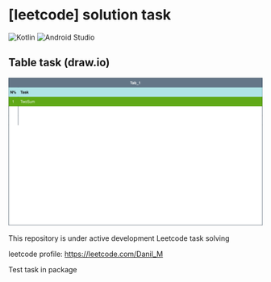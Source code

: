 # [leetcode] solution task 
![Kotlin](https://img.shields.io/badge/kotlin-%237F52FF.svg?style=for-the-badge&logo=kotlin&logoColor=white)
![Android Studio](https://img.shields.io/badge/Android%20Studio-3DDC84.svg?style=for-the-badge&logo=android-studio&logoColor=white)

## Table task (draw.io)

<img src="/.idea/TableTask.drawio.svg" alt="drawing" style="width:800px;"/>

This repository is under active development Leetcode task solving

leetcode profile: https://leetcode.com/Danil_M

Test task in package 


